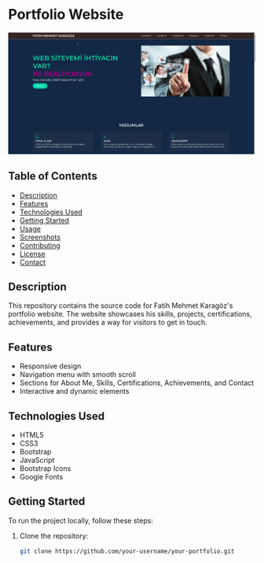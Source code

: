 # Portfolio Website

![Portfolio Screenshot](/Project11.gif)

## Table of Contents

- [Description](#description)
- [Features](#features)
- [Technologies Used](#technologies-used)
- [Getting Started](#getting-started)
- [Usage](#usage)
- [Screenshots](#screenshots)
- [Contributing](#contributing)
- [License](#license)
- [Contact](#contact)

## Description

This repository contains the source code for Fatih Mehmet Karagöz's portfolio website. The website showcases his skills, projects, certifications, achievements, and provides a way for visitors to get in touch.

## Features

- Responsive design
- Navigation menu with smooth scroll
- Sections for About Me, Skills, Certifications, Achievements, and Contact
- Interactive and dynamic elements

## Technologies Used

- HTML5
- CSS3
- Bootstrap
- JavaScript
- Bootstrap Icons
- Google Fonts

## Getting Started

To run the project locally, follow these steps:

1. Clone the repository:

   ```bash
   git clone https://github.com/your-username/your-portfolio.git

